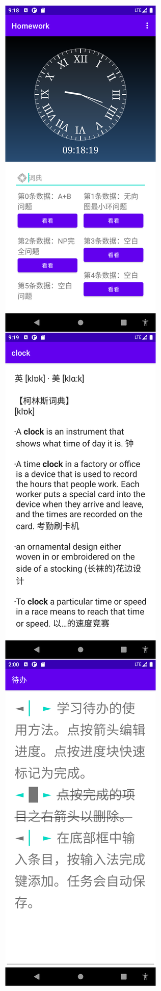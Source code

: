 ![|160x](Screenshot_1647767900.png) ![|160x](Screenshot_1647767947.png) ![|160x](Screenshot_1648605649.png)
